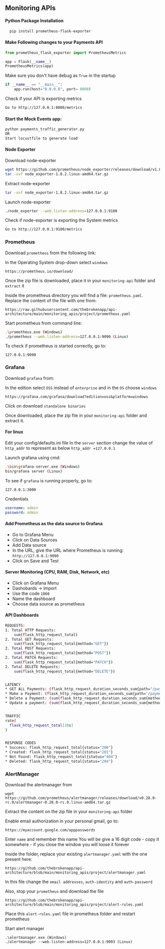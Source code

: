 
## Monitoring APIs

#### Python Package Installation
```bash
  pip install prometheus-flask-exporter
```

#### Make Following changes to your Payments API
```python
from prometheus_flask_exporter import PrometheusMetrics

app = Flask(__name__)
PrometheusMetrics(app)
```

Make sure you don't have debug as `True` in the startup
```python
if __name__ == "__main__":
	app.run(host="0.0.0.0", port= 8000)
```

Check if your API is exporting metrics
```bash
Go to http://127.0.0.1:8000/metrics
```


#### Start the Mock Events app:
```bash
python payments_traffic_generator.py
OR
Start locustfile to generate load
```


#### Node Exporter
Download node-exporter
``` bash
wget https://github.com/prometheus/node_exporter/releases/download/v1.8.2/node_exporter-1.8.2.linux-amd64.tar.gz
tar -xvf node_exporter-1.8.2.linux-amd64.tar.gz
```

Extract node-exporter
``` bash
tar -xvf node_exporter-1.8.2.linux-amd64.tar.gz
```

Launch node-exporter
```bash
./node_exporter --web.listen-address=127.0.0.1:9100
```
Check if node-exporter is exporting the System metrics
```bash
Go to http://127.0.0.1:9100/metrics
```


### Prometheus
Download `prometheus` from the following link:

In the Operating System drop-down select `windows`
```url
https://prometheus.io/download/
```

Once the zip file is downloaded, place it in your `monitoring-api` folder and `extract` it

Inside the prometheus directory you will find a file: `prometheus.yaml`. Replace the content of the file with one from:

```url
https://raw.githubusercontent.com/thebrokenapp/api-architecture/main/monitoring_apis/project/prometheus.yaml
```

Start prometheus from command line:
```bash
.\prometheus.exe (Windows)
./prometheus --web.listen-address=127.0.0.1:9090 (Linux)
```

To check if prometheus is started correctly, go to:
```url
127.0.0.1:9090
```

### Grafana
Download `grafana` from:

In the edition select `OSS` instead of `enterprise` and in the `OS` choose `windows`
```url
https://grafana.com/grafana/download?edition=oss&platform=windows
```

Click on download `standalone binaries`

Once downloaded, place the zip file in your `monitoring-api` folder and extract it.

#### For linux
Edit your config/defaults.ini file
In the `server` section change the value of `http_addr` to represent as below
`http_addr =127.0.0.1`

Launch grafana using cmd:
```bash
.\bin\grafana-server.exe (Windows)
bin/grafana server (Linux)
```

To see if `grafana` is running properly, go to:
```url
127.0.0.1:3000
```
Credentials
```yaml
username: admin
password: admin
```
#### Add Prometheus as the data source to Grafana
* Go to Grafana Menu
* Click on Data Sources
* Add Data source
* In the URL, give the URL where Prometheus is running: `http://127.0.0.1:9090`
* Click on Save and Test

#### Server Monitoring (CPU, RAM, Disk, Network, etc)
* Click on Grafana Menu
* Dashobards -> Import
* Use the code `1860`
* Name the dashboard
* Choose data source as prometheus

#### API Dashboards
```bash
REQUESTS:
1. Total HTTP Requests:
	sum(flask_http_request_total)
2. Total GET Requests:
	sum(flask_http_request_total{method="GET"})
2. Total POST Requests:
	sum(flask_http_request_total{method="POST"})
2. Total PATCH Requests:
	sum(flask_http_request_total{method="PATCH"})
2. Total DELETE Requests:
	sum(flask_http_request_total{method="DELETE"})


LATENCY
* GET ALL Payments: (flask_http_request_duration_seconds_sum{path="/payments", method="GET"}/flask_http_request_duration_seconds_count{path="/payments",method="GET"})*1000
* Make a Payment: (flask_http_request_duration_seconds_sum{path="/payments", method="POST"}/flask_http_request_duration_seconds_count{path="/payments",method="POST"})*1000
* Delete a Payment: (sum(flask_http_request_duration_seconds_sum{method="DELETE"})/sum(flask_http_request_duration_seconds_count{method="DELETE"}))*1000
* Update a payment: (sum(flask_http_request_duration_seconds_sum{method="PATCH"})/sum(flask_http_request_duration_seconds_count{method="PATCH"}))*1000


TRAFFIC
rate(
  flask_http_request_total[30s]
)


RESPONSE CODES
* Success: flask_http_request_total{status="200"}
* Created: flask_http_request_total{status="201"}
* Not Found: flask_http_request_total{status="404"}
* Deleted: flask_http_request_total{status="204"}
```
### AlertManager
Download the alertmanager from
```url
wget https://github.com/prometheus/alertmanager/releases/download/v0.28.0-rc.0/alertmanager-0.28.0-rc.0.linux-amd64.tar.gz
```

Extract the content on the zip file in your `monitoring-api` folder

Enable email authorization in your personal gmail, go to:
```url
https://myaccount.google.com/apppasswords
```
Enter `name` and remember this name
You will be give a 16 digit code - copy it somewhere - if you close the window you will loose it forever


Inside the folder, replace your existing `alertmanager.yaml` with the one present here:
```url
https://github.com/thebrokenapp/api-architecture/blob/main/monitoring_apis/project/alertmanager.yaml
```
In this file change the `email addresses`, `auth-identity` and `auth-password`


Also, stop your `prometheus` and download the file
```url
https://github.com/thebrokenapp/api-architecture/blob/main/monitoring_apis/project/alert-rules.yaml
```
Place this `alert-rules.yaml` file in prometheus folder and restart prometheus

Start alert manager
```
.\alertmanager.exe (Windows)
./alertmanager --web.listen-address=127.0.0.1:9093 (Linux)
```

